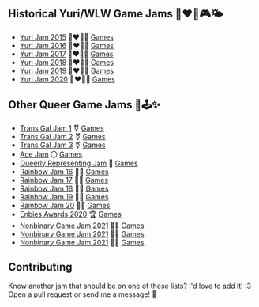 ## Historical Yuri/WLW Game Jams 👩‍❤️‍👩🎮🌤️
- [Yuri Jam 2015](https://itch.io/jam/yuri-game-jam) 👩‍❤️‍💋‍👩 [Games](https://itch.io/jam/yuri-game-jam/entries)
- [Yuri Jam 2016](https://itch.io/jam/yuri-game-jam-2016) 👩‍❤️‍💋‍👩 [Games](https://itch.io/jam/yuri-game-jam-2016/entries)
- [Yuri Jam 2017](https://itch.io/jam/yuri-game-jam-2017) 👩‍❤️‍💋‍👩 [Games](https://itch.io/jam/yuri-game-jam-2017/entries)
- [Yuri Jam 2018](https://itch.io/jam/yuri-game-jam-2018) 👩‍❤️‍💋‍👩 [Games](https://itch.io/jam/yuri-game-jam-2018/entries)
- [Yuri Jam 2019](https://itch.io/jam/yuri-game-jam-2019) 👩‍❤️‍💋‍👩 [Games](https://itch.io/jam/yuri-game-jam-2019/entries)
- [Yuri Jam 2020](https://itch.io/jam/yuri-game-jam-2020) 👩‍❤️‍💋‍👩 [Games](https://itch.io/jam/yuri-game-jam-2020/entries)

## Other Queer Game Jams 👭🕹️✨

- [Trans Gal Jam 1](https://itch.io/jam/trans-gal-jam) ⚧️ [Games](https://itch.io/jam/trans-gal-jam/entries)
- [Trans Gal Jam 2](https://itch.io/jam/trans-gal-jam-2) ⚧️ [Games](https://itch.io/jam/trans-gal-jam-2/entries)
- [Trans Gal Jam 3](https://itch.io/jam/trans-gal-jam-3) ⚧️ [Games](https://itch.io/jam/trans-gal-jam-3/entries)
- [Ace Jam](https://itch.io/jam/ace-jam) 〇 [Games](https://itch.io/jam/ace-jam/entries)
- [Queerly Representing Jam](https://itch.io/jam/queerly-representing) 📰 [Games](https://itch.io/jam/queerly-representing/entries)
- [Rainbow Jam 16](https://itch.io/jam/rainbowjam16) 🏳️‍🌈 [Games](https://itch.io/jam/rainbowjam16/entries)
- [Rainbow Jam 17](https://itch.io/jam/rainbowjam17) 🏳️‍🌈 [Games](https://itch.io/jam/rainbowjam17/entries)
- [Rainbow Jam 18](https://itch.io/jam/rainbowjam18) 🏳️‍🌈 [Games](https://itch.io/jam/rainbowjam18/entries)
- [Rainbow Jam 19](https://itch.io/jam/rainbowjam19) 🏳️‍🌈 [Games](https://itch.io/jam/rainbowjam19/entries)
- [Rainbow Jam 20](https://itch.io/jam/rainbowjam20) 🏳️‍🌈 [Games](https://itch.io/jam/rainbowjam20/entries)
- [Enbies Awards 2020](https://itch.io/jam/the-enbies-awards-2020) 🏆 [Games](https://itch.io/jam/the-enbies-awards-2020/entries)
- [Nonbinary Game Jam 2021](https://itch.io/jam/nonbinarygamejam2021) 🧑‍💻 [Games](https://itch.io/jam/nonbinarygamejam2021/entries)
- [Nonbinary Game Jam 2021](https://itch.io/jam/nonbinarygamejam2021) 🧑‍💻 [Games](https://itch.io/jam/nonbinarygamejam2021/entries)
- [Nonbinary Game Jam 2021](https://itch.io/jam/nonbinarygamejam2021) 🧑‍💻 [Games](https://itch.io/jam/nonbinarygamejam2021/entries)

## Contributing

Know another jam that should be on one of these lists?
I'd love to add it!  :3
Open a pull request or send me a message!  💌
